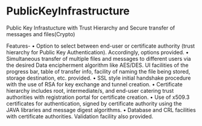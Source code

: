 # PublicKeyInfrastructure
Public Key Infrastucture with Trust Hierarchy and Secure transfer of messages and files(Crypto)

Features-
• Option to select between end-user or certificate authority (trust hierarchy for Public Key Authentication). Accordingly, options provided.
• Simultaneous transfer of multiple files and messages to different users via the desired Data encipherment algorithm like AES/DES. UI facilities of the progress bar, table of transfer info, facility of naming the file being stored, storage destination, etc. provided.
• SSL style initial handshake procedure with the use of RSA for key exchange and tunnel creation.
• Certificate hierarchy includes root, intermediate/s, and end-user catering trust authorities with registration portal for certificate creation.
• Use of x509.3 certificates for authentication, signed by certificate authority using the JAVA libraries and message digest algorithms.
• Database and CRL facilities with certificate authorities. Validation facility also provided.
